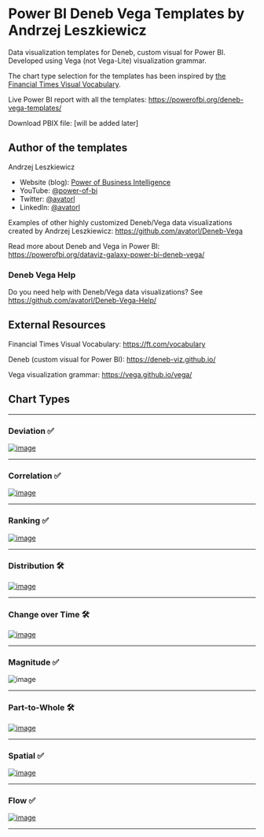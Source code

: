 # Power BI Deneb Vega Templates by Andrzej Leszkiewicz

Data visualization templates for Deneb, custom visual for Power BI. Developed using Vega (not Vega-Lite) visualization grammar.

The chart type selection for the templates has been inspired by [the Financial Times Visual Vocabulary](https://github.com/Financial-Times/chart-doctor/tree/main/visual-vocabulary).

Live Power BI report with all the templates: https://powerofbi.org/deneb-vega-templates/

Download PBIX file: [will be added later]

## Author of the templates

Andrzej Leszkiewicz
- Website (blog): [Power of Business Intelligence](https://powerofbi.org/)
- YouTube: [@power-of-bi](https://www.youtube.com/@power-of-bi)
- Twitter: [@avatorl](https://twitter.com/avatorl)
- LinkedIn: [@avatorl](https://www.linkedin.com/in/avatorl/)

Examples of other highly customized Deneb/Vega data visualizations created by Andrzej Leszkiewicz: https://github.com/avatorl/Deneb-Vega

Read more about Deneb and Vega in Power BI: https://powerofbi.org/dataviz-galaxy-power-bi-deneb-vega/

### Deneb Vega Help

Do you need help with Deneb/Vega data visualizations? See https://github.com/avatorl/Deneb-Vega-Help/

## External Resources

Financial Times Visual Vocabulary: https://ft.com/vocabulary

Deneb (custom visual for Power BI): https://deneb-viz.github.io/

Vega visualization grammar: https://vega.github.io/vega/

## Chart Types

---

### Deviation ✅

[![image](https://github.com/avatorl/Deneb-Vega-Templates/assets/59934292/febdddb3-0ec7-429f-afa2-9a28cb8a4b0b)](https://github.com/avatorl/Deneb-Vega-Templates/blob/main/deviation)

---

### Correlation ✅

[![image](https://github.com/avatorl/Deneb-Vega-Templates/assets/59934292/ec12bcb6-c4e6-40bb-bca1-6f3d7a45fd04)](https://github.com/avatorl/Deneb-Vega-Templates/tree/main/correlation)

---

### Ranking ✅

[![image](https://github.com/avatorl/Deneb-Vega-Templates/assets/59934292/cecf5523-6338-4ddc-82d4-66ca00a942bd)](https://github.com/avatorl/Deneb-Vega-Templates/tree/main/ranking)

---

### Distribution 🛠️

[![image](https://github.com/avatorl/Deneb-Vega-Templates/assets/59934292/1516292d-1e60-423c-8d0c-ab9ed5614f9e)](https://github.com/avatorl/Deneb-Vega-Templates/tree/main/distribution)

---

### Change over Time 🛠️

[![image](https://github.com/avatorl/Deneb-Vega-Templates/assets/59934292/6deec789-c7f3-4388-b276-d17f6599399f)](https://github.com/avatorl/Deneb-Vega-Templates/tree/main/change-over-time)

---

### Magnitude ✅

![image](https://github.com/avatorl/Deneb-Vega-Templates/assets/59934292/94ba7db4-53b7-4e73-9e88-16679b6baa53)

---

### Part-to-Whole 🛠️

[![image](https://github.com/avatorl/Deneb-Vega-Templates/assets/59934292/feee590d-bb96-44eb-8eeb-cdd92ada22dc)](https://github.com/avatorl/Deneb-Vega-Templates/tree/main/part-to-whole)

---

### Spatial ✅

[![image](https://github.com/avatorl/Deneb-Vega-Templates/assets/59934292/0d4390ac-66a2-44fc-b306-a0554b23602f)](https://github.com/avatorl/Deneb-Vega-Templates/tree/main/spatial)

---

### Flow ✅

[![image](https://github.com/avatorl/Deneb-Vega-Templates/assets/59934292/83a36f70-da2e-4579-8679-fb76223c9bb3)](https://github.com/avatorl/Deneb-Vega-Templates/blob/main/flow)

---
